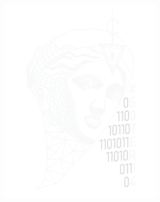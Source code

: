 <p align="center">
  <img src="https://github.com/Soteria-CTF-Team/.github/blob/main/profile/logo1.png?raw=true" />
</p>
